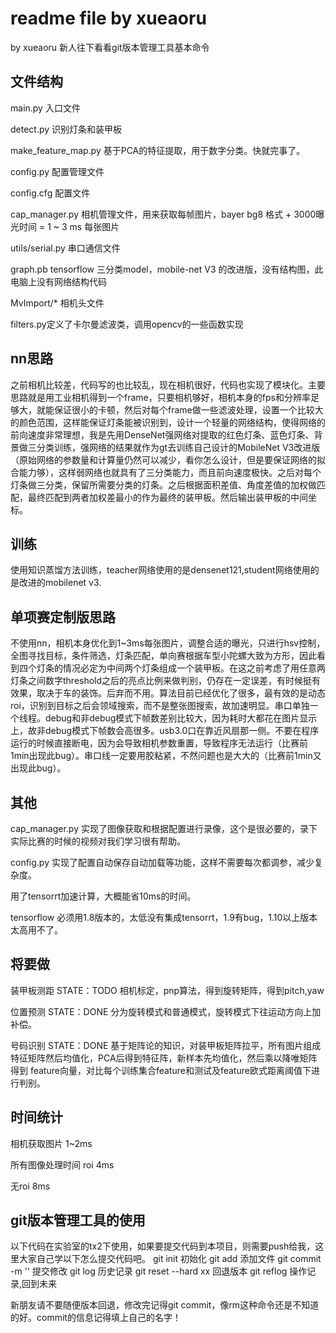 # readme file by xueaoru

by xueaoru 
新人往下看看git版本管理工具基本命令

## 文件结构
main.py 入口文件

detect.py 识别灯条和装甲板

make_feature_map.py 基于PCA的特征提取，用于数字分类。快就完事了。

config.py 配置管理文件

config.cfg 配置文件

cap_manager.py 相机管理文件，用来获取每帧图片，bayer bg8 格式 + 3000曝光时间 = 1 ~ 3 ms 每张图片 

utils/serial.py 串口通信文件

graph.pb tensorflow 三分类model，mobile-net V3 的改进版，没有结构图，此电脑上没有网络结构代码

MvImport/* 相机头文件

filters.py定义了卡尔曼滤波类，调用opencv的一些函数实现



## nn思路
之前相机比较差，代码写的也比较乱，现在相机很好，代码也实现了模块化。主要思路就是用工业相机得到一个frame，只要相机够好，相机本身的fps和分辨率足够大，就能保证很小的卡顿，然后对每个frame做一些滤波处理，设置一个比较大的颜色范围，这样能保证灯条能被识别到，设计一个轻量的网络结构，使得网络的前向速度非常理想，我是先用DenseNet强网络对提取的红色灯条、蓝色灯条、背景做三分类训练，强网络的结果就作为gt去训练自己设计的MobileNet V3改进版（原始网络的参数量和计算量仍然可以减少，看你怎么设计，但是要保证网络的拟合能力够），这样弱网络也就具有了三分类能力，而且前向速度极快。之后对每个灯条做三分类，保留所需要分类的灯条。之后根据面积差值、角度差值的加权做匹配，最终匹配到两者加权差最小的作为最终的装甲板。然后输出装甲板的中间坐标。
## 训练
使用知识蒸馏方法训练，teacher网络使用的是densenet121,student网络使用的是改进的mobilenet v3.

## 单项赛定制版思路
不使用nn，相机本身优化到1~3ms每张图片，调整合适的曝光，只进行hsv控制，全图寻找目标，条件筛选，灯条匹配，单向赛根据车型小陀螺大致为方形，因此看到四个灯条的情况必定为中间两个灯条组成一个装甲板。在这之前考虑了用任意两灯条之间数字threshold之后的亮点比例来做判别，仍存在一定误差，有时候挺有效果，取决于车的装饰。后弃而不用。算法目前已经优化了很多，最有效的是动态roi，识别到目标之后会领域搜索，而不是整张图搜索，故加速明显。串口单独一个线程。debug和非debug模式下帧数差别比较大，因为耗时大都花在图片显示上，故非debug模式下帧数会高很多。usb3.0口在靠近风扇那一侧。不要在程序运行的时候直接断电，因为会导致相机参数重置，导致程序无法运行（比赛前1min出现此bug）。串口线一定要用胶粘紧，不然问题也是大大的（比赛前1min又出现此bug）。

## 其他
cap_manager.py 实现了图像获取和根据配置进行录像，这个是很必要的，录下实际比赛的时候的视频对我们学习很有帮助。

config.py 实现了配置自动保存自动加载等功能，这样不需要每次都调参，减少复杂度。

用了tensorrt加速计算，大概能省10ms的时间。

tensorflow 必须用1.8版本的，太低没有集成tensorrt，1.9有bug，1.10以上版本太高用不了。


## 将要做
装甲板测距 STATE：TODO 相机标定，pnp算法，得到旋转矩阵，得到pitch,yaw

位置预测   STATE：DONE 分为旋转模式和普通模式，旋转模式下往运动方向上加补偿。

号码识别   STATE：DONE 基于矩阵论的知识，对装甲板矩阵拉平，所有图片组成特征矩阵然后均值化，PCA后得到特征阵，新样本先均值化，然后乘以降唯矩阵得到
feature向量，对比每个训练集合feature和测试及feature欧式距离阈值下进行判别。


## 时间统计
相机获取图片 1~2ms

所有图像处理时间 roi 4ms

无roi 8ms

## git版本管理工具的使用
以下代码在实验室的tx2下使用，如果要提交代码到本项目，则需要push给我，这里大家自己学以下怎么提交代码吧。
 git init 初始化
 git add  添加文件
 git commit -m '' 提交修改
 git log 历史记录
 git reset --hard xx 回退版本
 git reflog 操作记录,回到未来


新朋友请不要随便版本回退，修改完记得git commit，像rm这种命令还是不知道的好。commit的信息记得填上自己的名字！


